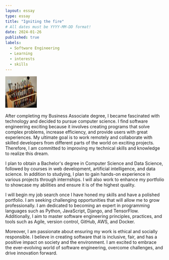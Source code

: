 ```yaml
---
layout: essay
type: essay
title: "Igniting the fire"
# All dates must be YYYY-MM-DD format!
date: 2024-01-26
published: true
labels:
  - Software Engineering
  - Learning
  - interests
  - skills
---
```


<img width="100px" class="rounded float-start pe-4" src="../img/igniting/paintbrushes.jpg">

After completing my Business Associate degree, I became fascinated with technology and decided to pursue computer science. I find software engineering exciting because it involves creating programs that solve complex problems, increase efficiency, and provide users with great experiences. My ultimate goal is to work remotely and collaborate with skilled developers from different parts of the world on exciting projects. Therefore, I am committed to improving my technical skills and knowledge to realize this dream. 

I plan to obtain a Bachelor's degree in Computer Science and Data Science, followed by courses in web development, artificial intelligence, and data science. In addition to studying, I plan to gain hands-on experience in various projects through internships. I will also work to enhance my portfolio to showcase my abilities and ensure it is of the highest quality.

I will begin my job search once I have honed my skills and have a polished portfolio. I am seeking challenging opportunities that will allow me to grow professionally. I am dedicated to becoming an expert in programming languages such as Python, JavaScript, Django, and TensorFlow. Additionally, I aim to master software engineering principles, practices, and tools such as Agile, version control, GitHub, AWS, and Docker.

Moreover, I am passionate about ensuring my work is ethical and socially responsible. I believe in creating software that is inclusive, fair, and has a positive impact on society and the environment. I am excited to embrace the ever-evolving world of software engineering, overcome challenges, and drive innovation forward. 

